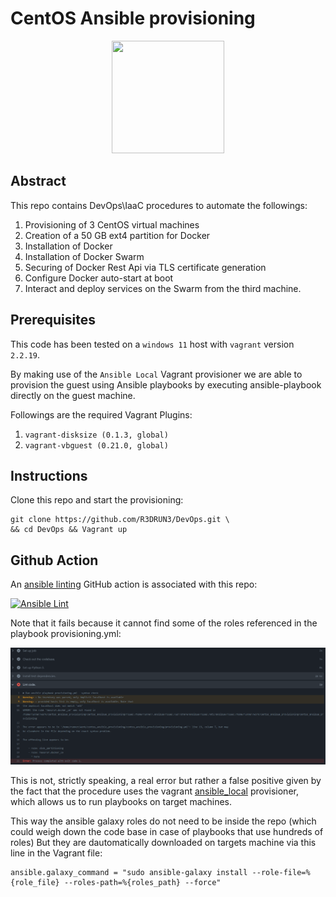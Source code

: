 # CentOS Ansible provisioning

<p align="center"><img width="180" height="180" src="https://github.com/yurijserrano/Github-Profile-Readme-Logos/blob/master/cloud/ansible.svg"></p>

## Abstract
This repo contains DevOps\IaaC procedures to automate the followings:
1. Provisioning of 3 CentOS virtual machines
2. Creation of a 50 GB ext4 partition for Docker
3. Installation of Docker
4. Installation of Docker Swarm 
5. Securing of Docker Rest Api via TLS certificate generation
6. Configure Docker auto-start at boot
7. Interact and deploy services on the Swarm from the third machine.

## Prerequisites
This code has been tested on a `windows 11` host with `vagrant` version `2.2.19`.

By making use of the `Ansible Local` Vagrant provisioner we are able to provision the guest using Ansible playbooks by executing ansible-playbook directly on the guest machine.

Followings are the required Vagrant Plugins:

1. `vagrant-disksize (0.1.3, global)`
2. `vagrant-vbguest (0.21.0, global)`

## Instructions
Clone this repo and start the provisioning:

```console
git clone https://github.com/R3DRUN3/DevOps.git \
&& cd DevOps && Vagrant up
``` 
## Github Action
An [ansible linting](https://ansible-lint.readthedocs.io/en/latest/) GitHub action is associated with this repo:

[![Ansible Lint](https://github.com/R3DRUN3/centos_ansible_provisioning/actions/workflows/ansible-lint.yml/badge.svg)](https://github.com/R3DRUN3/centos_ansible_provisioning/actions/workflows/ansible-lint.yml)

Note that it fails because it cannot find some of the roles referenced in the playbook provisioning.yml:

![alt text](https://github.com/R3DRUN3/centos_ansible_provisioning/blob/main/images/github_action.png)

This is not, strictly speaking, a real error  but rather a false positive given by the fact that the procedure uses the vagrant [ansible_local](https://www.vagrantup.com/docs/provisioning/ansible_local) provisioner, which allows us to run playbooks on target machines.

This way the ansible galaxy roles do not need to be inside the repo (which could weigh down the code base in case of playbooks that use hundreds of roles) 
But they are dautomatically downloaded on targets machine via this line in the Vagrant file:

```hcl
ansible.galaxy_command = "sudo ansible-galaxy install --role-file=%{role_file} --roles-path=%{roles_path} --force"
```

